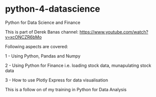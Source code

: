 # python-4-datascience
Python for Data Science and Finance

This is part of Derek Banas channel: https://www.youtube.com/watch?v=xcONCZR6bMo

Following aspects are covered:

  1 - Using Python, Pandas and Numpy
  
  2 - Using Python for Finance i.e. loading stock data, munapulating stock data
  
  3 - How to use Plotly Express for data visualisation

This is a follow on of my training in Python for Data Analysis
